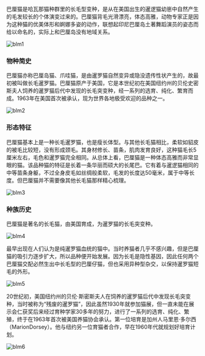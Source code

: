 巴厘猫是哈瓦那猫种群里的长毛型变种，是从在美国出生的暹逻猫幼崽中自然产生的毛发较长的个体演变过来的。巴厘猫背毛光滑漂亮，体态高雅，动物专家正是因为这种猫的优美体形和婀娜多姿的动作，联想起印尼巴厘岛土著舞蹈演员的姿态而给以命名的，实际上和巴厘岛没有地域关系。

<img src="https://cdn.jsdelivr.net/gh/six3git/six3git.github.com/images/blm1.jpg" alt="blm1" style="zoom:100%;" />

### 物种简史

巴厘猫亦称巴厘岛猫、爪哇猫，是由暹罗猫自然变异或隐没遗传性状产生的，故最初被叫做长毛暹罗猫。巴厘猫原产于美国，它是本世纪初在美国纽约州的贝伦史密斯夫人饲养的暹罗猫后代中发现的长毛突变种，经一系列的选育、纯化、繁育而成。1963年在美国首次被承认，现为世界各地极受欢迎的品种之一。

<img src="https://cdn.jsdelivr.net/gh/six3git/six3git.github.com/images/blm2.jpg" alt="blm2" style="zoom:100%;" />

### 形态特征

巴厘猫基本上是一种长毛暹罗猫，也是瘦长体型。与其他长毛猫相比，柔软如貂皮的被毛比较短，没有形成颈毛。其身材修长、苗条，肌肉发育良好，这种猫毛长5厘米左右，毛色和暹罗猫完全相同。从总体上看，巴厘猫是一种体态高雅而非常显眼的猫。该品种猫的特征是长着一条华丽而硕大的长尾巴。它有着与暹逻猫相同的中等苗条身躯，不过全身皮毛如丝绸般柔软，毛发的长度达50毫米，属于中等长度。但巴厘猫并不需要像其他长毛猫那样精心梳理。

<img src="https://cdn.jsdelivr.net/gh/six3git/six3git.github.com/images/blm3.jpg" alt="blm3" style="zoom:100%;" />

### 种族历史

巴厘猫是著名的长毛猫，由美国育成，为暹罗猫的长毛突变种。

<img src="https://cdn.jsdelivr.net/gh/six3git/six3git.github.com/images/blm4.jpg" alt="blm4" style="zoom:100%;" />

最早出现在人们认为是纯暹罗猫血统的猫中。当时养猫者几乎不感兴趣，但是巴厘猫的吸引力逐步扩大，所以品种便开始发展。因为长毛是隐性基因，因此任何两个巴厘猫交配必然生出中长毛型的巴厘仔猫，但也采用异种型杂交，以保持暹罗猫短毛的外形。

<img src="https://cdn.jsdelivr.net/gh/six3git/six3git.github.com/images/blm5.jpg" alt="blm5" style="zoom:100%;" />

20世纪初，美国纽约州的贝伦·斯密斯夫人在饲养的暹罗猫后代中发现长毛突变种，当时被称为“残废的暹罗猫”，因此虽然1930年就参加猫展，但一直未能在展示会仁获奖后来经过育种学家30多年的努力，进行了一系列的选育、纯化、繁殖，终于在1963年首次被美国养猫协会承认。第一位培育是加州人马里恩·多尔西（MarionDorsey）。他与纽约另一位育猫者合作，早在1960年代就规划好培育计划。

<img src="https://cdn.jsdelivr.net/gh/six3git/six3git.github.com/images/blm6.jpg" alt="blm6" style="zoom:100%;" />